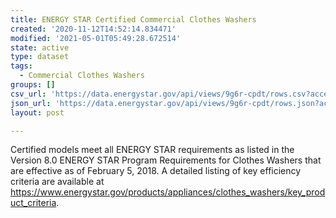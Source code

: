 ```yaml
---
title: ENERGY STAR Certified Commercial Clothes Washers
created: '2020-11-12T14:52:14.834471'
modified: '2021-05-01T05:49:28.672514'
state: active
type: dataset
tags:
  - Commercial Clothes Washers
groups: []
csv_url: 'https://data.energystar.gov/api/views/9g6r-cpdt/rows.csv?accessType=DOWNLOAD'
json_url: 'https://data.energystar.gov/api/views/9g6r-cpdt/rows.json?accessType=DOWNLOAD'
layout: post

---
```

Certified models meet all ENERGY STAR requirements as listed in the Version 8.0 ENERGY STAR Program Requirements for Clothes Washers that are effective as of February 5, 2018. A detailed listing of key efficiency criteria are available at https://www.energystar.gov/products/appliances/clothes_washers/key_product_criteria.

